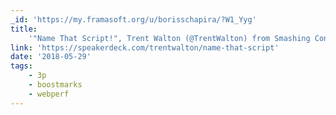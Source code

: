```yaml
---
_id: 'https://my.framasoft.org/u/borisschapira/?W1_Yyg'
title:
    '"Name That Script!", Trent Walton (@TrentWalton) from Smashing Conf SF 2018'
link: 'https://speakerdeck.com/trentwalton/name-that-script'
date: '2018-05-29'
tags:
    - 3p
    - boostmarks
    - webperf
---
```


<div class="markdown"><p></p></div>
